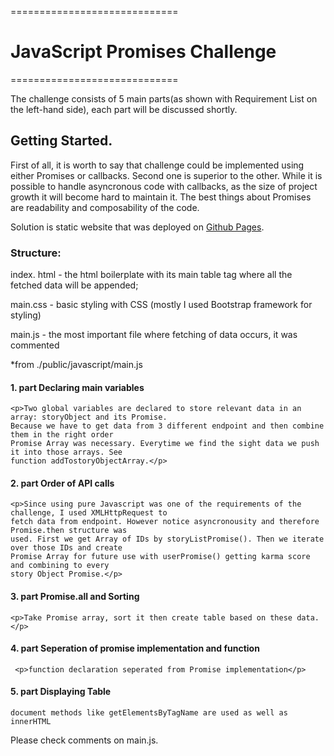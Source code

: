 <p>=============================</p>
<h1>JavaScript Promises Challenge</h1>
<p>=============================</p>

<p>The challenge consists of 5 main parts(as shown with Requirement List on the left-hand side), 
each part will be discussed shortly.</p>

<h2>Getting Started.</h2>

<p>First of all, it is worth to say that challenge could be implemented using either Promises or callbacks.
Second one is superior to the other. While it is possible to handle asyncronous code with callbacks, as 
the size of project growth it will become hard to maintain it. The best things about Promises are 
readability and composability of the code.</p>

<p>Solution is static website that was deployed on <a href="https://muzakparov.github.io/hacker_news_api/">Github Pages</a>.</p>

<h3>Structure:</h3>

<p>index. html - the html boilerplate with its main table tag where all the fetched data will be appended;</p>

<p>main.css - basic styling with CSS (mostly I used Bootstrap framework for styling)</p>

<p>main.js - the most important file where fetching of data occurs, it was commented</p>



<p>*from ./public/javascript/main.js</p>
<h4>1. part Declaring main variables</h4>

    <p>Two global variables are declared to store relevant data in an array: storyObject and its Promise.
    Because we have to get data from 3 different endpoint and then combine them in the right order
    Promise Array was necessary. Everytime we find the sight data we push it into those arrays. See
    function addTostoryObjectArray.</p>
<h4>2. part Order of API calls</h4>

    <p>Since using pure Javascript was one of the requirements of the challenge, I used XMLHttpRequest to  
    fetch data from endpoint. However notice asyncronousity and therefore Promise.then structure was
    used. First we get Array of IDs by storyListPromise(). Then we iterate over those IDs and create
    Promise Array for future use with userPromise() getting karma score and combining to every 
    story Object Promise.</p>
<h4>3. part Promise.all and Sorting</h4>

    <p>Take Promise array, sort it then create table based on these data.</p>
<h4>4. part Seperation of promise implementation and function</h4>

     <p>function declaration seperated from Promise implementation</p>
<h4>5. part Displaying Table</h4>

    document methods like getElementsByTagName are used as well as innerHTML


<p>Please check comments on main.js.</p>
    
